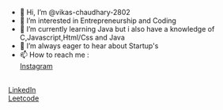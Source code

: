 - 👋 Hi, I’m @vikas-chaudhary-2802
- 👀 I’m interested in Entrepreneurship and Coding
- 🌱 I’m currently learning Java but i also have a knowledge of C,Javascript,Html/Css and Java
- 💞️ I’m always eager to hear about Startup's
- 📫 How to reach me : <br>
<a href="https://www.instagram.com/_vikaschaudhary_001/"> Instagram </a>
<br>
<a href="https://www.linkedin.com/in/vikas-chaudhary-8b6318289/"> LinkedIn </a>
<br>
<a href="https://leetcode.com/VikasChaudhary_28/"> Leetcode </a>

<!---
vikas-chaudhary-2802/vikas-chaudhary-2802 is a ✨ special ✨ repository because its `README.md` (this file) appears on your GitHub profile.
You can click the Preview link to take a look at your changes.
--->
